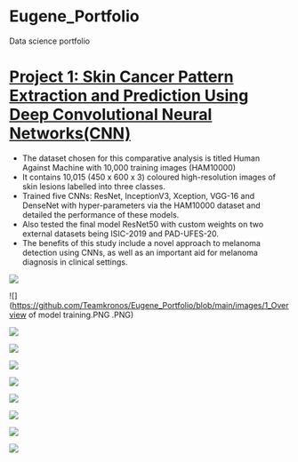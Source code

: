 # Eugene_Portfolio
Data science portfolio

# [Project 1: Skin Cancer Pattern Extraction and Prediction Using Deep Convolutional Neural Networks(CNN)](https://github.com/Teamkronos/skin_cancer_classifier)
* The dataset chosen for this comparative analysis is titled Human Against Machine with 10,000 training images (HAM10000)
* It contains 10,015 (450 x 600 x 3) coloured high-resolution images of skin lesions labelled into three classes.
* Trained five CNNs: ResNet, InceptionV3, Xception, VGG-16 and DenseNet with hyper-parameters via the HAM10000 dataset and detailed the performance of these models. 
* Also tested the final model ResNet50 with custom weights on two external datasets being ISIC-2019 and PAD-UFES-20. 
* The benefits of this study include a novel approach to melanoma detection using CNNs, as well as an important aid for melanoma diagnosis in clinical settings.

![](https://github.com/Teamkronos/Eugene_Portfolio/blob/main/images/data_analysis.PNG)

![](https://github.com/Teamkronos/Eugene_Portfolio/blob/main/images/1_Overview of model training.PNG
.PNG)

![](https://github.com/Teamkronos/Eugene_Portfolio/blob/main/images/2_resources.PNG)

![](https://github.com/Teamkronos/Eugene_Portfolio/blob/main/images/3_softmapping.PNG)

![](https://github.com/Teamkronos/Eugene_Portfolio/blob/main/images/4_raw_preprocessed.PNG)

![](https://github.com/Teamkronos/Eugene_Portfolio/blob/main/images/5_YAML.PNG)

![](https://github.com/Teamkronos/Eugene_Portfolio/blob/main/images/6_parameters.PNG)

![](https://github.com/Teamkronos/Eugene_Portfolio/blob/main/images/7_parameter2.PNG)

![](https://github.com/Teamkronos/Eugene_Portfolio/blob/main/images/8_accuracy.PNG)

![](https://github.com/Teamkronos/Eugene_Portfolio/blob/main/images/9_recall.PNG)

